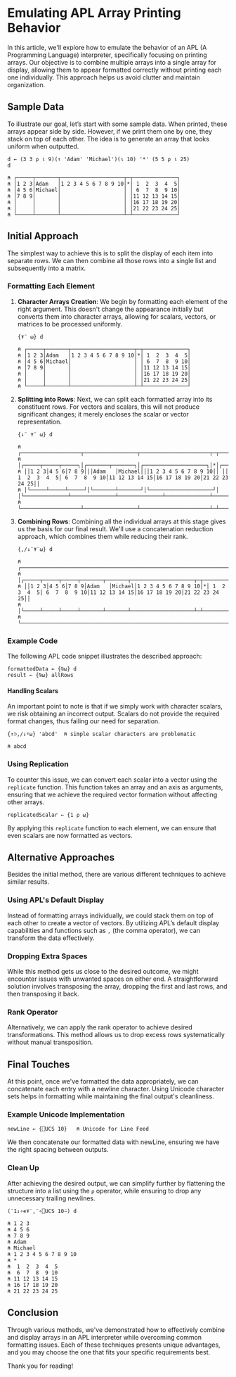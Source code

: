 # Emulating APL Array Printing Behavior

In this article, we'll explore how to emulate the behavior of an APL (A Programming Language) interpreter, specifically focusing on printing arrays. Our objective is to combine multiple arrays into a single array for display, allowing them to appear formatted correctly without printing each one individually. This approach helps us avoid clutter and maintain organization.

## Sample Data

To illustrate our goal, let’s start with some sample data. When printed, these arrays appear side by side. However, if we print them one by one, they stack on top of each other. The idea is to generate an array that looks uniform when outputted.

```apl
d ← (3 3 ⍴ ⍳ 9)(↑ 'Adam' 'Michael')(⍳ 10) '*' (5 5 ⍴ ⍳ 25)
d
```

```
⍝ ┌─────┬───────┬────────────────────┬─┬──────────────┐
⍝ │1 2 3│Adam   │1 2 3 4 5 6 7 8 9 10│*│ 1  2  3  4  5│
⍝ │4 5 6│Michael│                    │ │ 6  7  8  9 10│
⍝ │7 8 9│       │                    │ │11 12 13 14 15│
⍝ │     │       │                    │ │16 17 18 19 20│
⍝ │     │       │                    │ │21 22 23 24 25│
⍝ └─────┴───────┴────────────────────┴─┴──────────────┘
```

## Initial Approach

The simplest way to achieve this is to split the display of each item into separate rows. We can then combine all those rows into a single list and subsequently into a matrix.

### Formatting Each Element

1. **Character Arrays Creation**: We begin by formatting each element of the right argument. This doesn't change the appearance initially but converts them into character arrays, allowing for scalars, vectors, or matrices to be processed uniformly.

   ```apl
   {⍕¨ ⍵} d
   ```

   ```
   ⍝ ┌─────┬───────┬────────────────────┬─┬──────────────┐
   ⍝ │1 2 3│Adam   │1 2 3 4 5 6 7 8 9 10│*│ 1  2  3  4  5│
   ⍝ │4 5 6│Michael│                    │ │ 6  7  8  9 10│
   ⍝ │7 8 9│       │                    │ │11 12 13 14 15│
   ⍝ │     │       │                    │ │16 17 18 19 20│
   ⍝ │     │       │                    │ │21 22 23 24 25│
   ⍝ └─────┴───────┴────────────────────┴─┴──────────────┘
   ```

2. **Splitting into Rows**: Next, we can split each formatted array into its constituent rows. For vectors and scalars, this will not produce significant changes; it merely encloses the scalar or vector representation.

   ```apl
   {↓¨ ⍕¨ ⍵} d
   ```

   ```
   ⍝ ┌───────────────────┬─────────────────┬──────────────────────┬─┬────────────────────────────────────────────────────────────────────────────┐
   ⍝ │┌─────┬─────┬─────┐│┌───────┬───────┐│┌────────────────────┐│*│┌──────────────┬──────────────┬──────────────┬──────────────┬──────────────┐│
   ⍝ ││1 2 3│4 5 6│7 8 9│││Adam   │Michael│││1 2 3 4 5 6 7 8 9 10││ ││ 1  2  3  4  5│ 6  7  8  9 10│11 12 13 14 15│16 17 18 19 20│21 22 23 24 25││
   ⍝ │└─────┴─────┴─────┘│└───────┴───────┘│└────────────────────┘│ │└──────────────┴──────────────┴──────────────┴──────────────┴──────────────┘│
   ⍝ └───────────────────┴─────────────────┴──────────────────────┴─┴────────────────────────────────────────────────────────────────────────────┘
   ```

3. **Combining Rows**: Combining all the individual arrays at this stage gives us the basis for our final result. We'll use a concatenation reduction approach, which combines them while reducing their rank.

   ```apl
   {,/↓¨⍕¨⍵} d
   ```

   ```
   ⍝ ┌─────────────────────────────────────────────────────────────────────────────────────────────────────────────────────────────────────┐
   ⍝ │┌─────┬─────┬─────┬───────┬───────┬────────────────────┬─┬──────────────┬──────────────┬──────────────┬──────────────┬──────────────┐│
   ⍝ ││1 2 3│4 5 6│7 8 9│Adam   │Michael│1 2 3 4 5 6 7 8 9 10│*│ 1  2  3  4  5│ 6  7  8  9 10│11 12 13 14 15│16 17 18 19 20│21 22 23 24 25││
   ⍝ │└─────┴─────┴─────┴───────┴───────┴────────────────────┴─┴──────────────┴──────────────┴──────────────┴──────────────┴──────────────┘│
   ⍝ └─────────────────────────────────────────────────────────────────────────────────────────────────────────────────────────────────────┘
   ```

### Example Code

The following APL code snippet illustrates the described approach:

```apl
formattedData ← {⍉⍵} d
result ← {⍉⍵} allRows
```

#### Handling Scalars

An important point to note is that if we simply work with character scalars, we risk obtaining an incorrect output. Scalars do not provide the required format changes, thus failing our need for separation.

```apl
{↑⊃,/↓⍤⍵} 'abcd'  ⍝ simple scalar characters are problematic
```

```
⍝ abcd
```

### Using Replication

To counter this issue, we can convert each scalar into a vector using the `replicate` function. This function takes an array and an axis as arguments, ensuring that we achieve the required vector formation without affecting other arrays.

```apl
replicatedScalar ← {1 ⍴ ⍵}
```

By applying this `replicate` function to each element, we can ensure that even scalars are now formatted as vectors.

## Alternative Approaches

Besides the initial method, there are various different techniques to achieve similar results.

### Using APL's Default Display

Instead of formatting arrays individually, we could stack them on top of each other to create a vector of vectors. By utilizing APL’s default display capabilities and functions such as `,` (the comma operator), we can transform the data effectively.

### Dropping Extra Spaces

While this method gets us close to the desired outcome, we might encounter issues with unwanted spaces on either end. A straightforward solution involves transposing the array, dropping the first and last rows, and then transposing it back.

### Rank Operator

Alternatively, we can apply the rank operator to achieve desired transformations. This method allows us to drop excess rows systematically without manual transposition.

## Final Touches

At this point, once we've formatted the data appropriately, we can concatenate each entry with a newline character. Using Unicode character sets helps in formatting while maintaining the final output's cleanliness.

### Example Unicode Implementation

```apl
newLine ← {⎕UCS 10}   ⍝ Unicode for Line Feed
```

We then concatenate our formatted data with newLine, ensuring we have the right spacing between outputs.

### Clean Up

After achieving the desired output, we can simplify further by flattening the structure into a list using the `⍴` operator, while ensuring to drop any unnecessary trailing newlines.

```apl
(¯1↓∘∊⍕¨,¨∘⎕UCS 10⍨) d
```

```
⍝ 1 2 3
⍝ 4 5 6
⍝ 7 8 9
⍝ Adam   
⍝ Michael
⍝ 1 2 3 4 5 6 7 8 9 10
⍝ *
⍝  1  2  3  4  5
⍝  6  7  8  9 10
⍝ 11 12 13 14 15
⍝ 16 17 18 19 20
⍝ 21 22 23 24 25
```

## Conclusion

Through various methods, we've demonstrated how to effectively combine and display arrays in an APL interpreter while overcoming common formatting issues. Each of these techniques presents unique advantages, and you may choose the one that fits your specific requirements best.

Thank you for reading!
